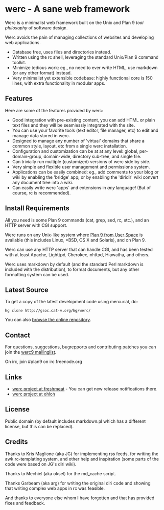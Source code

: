 werc - A sane web framework
=============================

Werc is a minimalist web framework built on the Unix and Plan 9 *tool philosophy* of software design.

Werc avoids the pain of managing collections of websites and developing web applications.

* Database free, uses files and directories instead.
* Written using the rc shell, leveraging the standard Unix/Plan 9 command toolkit.
* Minimize tedious work: eg., no need to ever write HTML, use markdown (or any other format) instead.
* Very minimalist yet extensible codebase: highly functional core is 150 lines, with extra functionality in modular apps.


Features
--------

Here are some of the features provided by werc:

* Good integration with pre-existing content, you can add HTML or plain text files and they will be seamlessly integrated with the site.
* You can use your favorite tools (text editor, file manager, etc) to edit and manage data stored in werc.
* Designed to manage any number of 'virtual' domains that share a common style, layout, etc from a single werc installation.
* Configuration and customization can be at at any level: global, per-domain-group, domain-wide, directory sub-tree, and single file.
* Can trivially run multiple (customized) versions of werc side by side.
* Very simple and flexible user management and permissions system.
* Applications can be easily combined: eg., add comments to your blog or wiki by enabling the 'bridge' app; or by enabling the 'diridir' wiki convert any document tree into a wiki.
* Can easily write werc 'apps' and extensions in *any* language! (But of course, rc is recommended).


Install Requirements
--------------------

All you need is some Plan 9 commands (cat, grep, sed, rc, etc.), and an HTTP
server with CGI support.

Werc runs on any Unix-like system where [Plan 9 from User Space](http://plan9.us)
is available (this includes Linux, *BSD, OS X and Solaris), and on Plan 9.

Werc can use any HTTP server that can handle CGI, and has been tested with at
least Apache, Lighttpd, Cherokee, nhttpd, Hiawatha, and others.

Werc uses markdown by default (and the standard Perl markdown is included with the distribution), to format documents, but any other formatting
system can be used.


Latest Source
-------------

To get a copy of the latest development code using mercurial, do:

	hg clone http://gsoc.cat-v.org/hg/werc/

You can also [browse the online repository](http://gsoc.cat-v.org/hg/werc/).


Contact
-------

For questions, suggestions, bugrepports and contributing patches you can join the [werc9 mailinglist](http://groups.google.com/group/werc9).

On irc, join #plan9 on irc.freenode.org


Links
-----

* [werc project at freshmeat](http://freshmeat.net/projects/werc/) - You can get new release notifications there.
* [werc project at ohloh](https://www.ohloh.net/p/werc/)

License
-------

Public domain (by default includes markdown.pl which has a different license, but this can be replaced).

Credits
-------

Thanks to Kris Maglione (aka JG) for implementing rss feeds, for writing the
awk rc-templating system, and other help and inspiration (some parts of the
code were based on JG's diri wiki).

Thanks to Mechiel (aka oksel) for the md_cache script.

Thanks Garbeam (aka arg) for writing the original diri code and showing that
writing complex web apps in rc was feasible.

And thanks to everyone else whom I have forgotten and that has provided fixes
and feedback.
